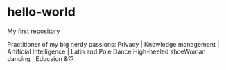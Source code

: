 # hello-world
My first repository

Practitioner of my big nerdy passions: Privacy | Knowledge management | Artificial Intelligence | Latin and Pole Dance High-heeled shoeWoman dancing | Educaion &♡
